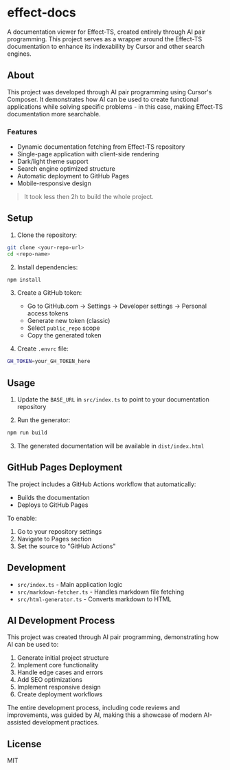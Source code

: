 # effect-docs

A documentation viewer for Effect-TS, created entirely through AI pair programming. This project serves as a wrapper around the Effect-TS documentation to enhance its indexability by Cursor and other search engines.

## About

This project was developed through AI pair programming using Cursor's Composer. It demonstrates how AI can be used to create functional applications while solving specific problems - in this case, making Effect-TS documentation more searchable.

### Features
- Dynamic documentation fetching from Effect-TS repository
- Single-page application with client-side rendering
- Dark/light theme support
- Search engine optimized structure
- Automatic deployment to GitHub Pages
- Mobile-responsive design

> It took less then 2h to build the whole project.

## Setup

1. Clone the repository:

```bash
git clone <your-repo-url>
cd <repo-name>
```

2. Install dependencies:

```bash
npm install
```

3. Create a GitHub token:
   - Go to GitHub.com → Settings → Developer settings → Personal access tokens
   - Generate new token (classic)
   - Select `public_repo` scope
   - Copy the generated token

4. Create `.envrc` file:

```bash
GH_TOKEN=your_GH_TOKEN_here
```

## Usage

1. Update the `BASE_URL` in `src/index.ts` to point to your documentation repository

2. Run the generator:

```bash
npm run build
```

3. The generated documentation will be available in `dist/index.html`

## GitHub Pages Deployment

The project includes a GitHub Actions workflow that automatically:
- Builds the documentation
- Deploys to GitHub Pages

To enable:
1. Go to your repository settings
2. Navigate to Pages section
3. Set the source to "GitHub Actions"

## Development

- `src/index.ts` - Main application logic
- `src/markdown-fetcher.ts` - Handles markdown file fetching
- `src/html-generator.ts` - Converts markdown to HTML

## AI Development Process

This project was created through AI pair programming, demonstrating how AI can be used to:
1. Generate initial project structure
2. Implement core functionality
3. Handle edge cases and errors
4. Add SEO optimizations
5. Implement responsive design
6. Create deployment workflows

The entire development process, including code reviews and improvements, was guided by AI, making this a showcase of modern AI-assisted development practices.

## License

MIT
